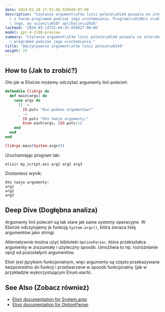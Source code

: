 ```yaml
---
date: 2024-01-20 17:55:48.556948-07:00
description: "Czytanie argument\xF3w linii polece\u0144 pozwala na interakcj\u0119\
  \ z twoim programem podczas jego uruchamiania. Programi\u015Bci u\u017Cywaj\u0105\
  \ tego, by uczyni\u0107 aplikacje\u2026"
lastmod: '2024-03-13T22:44:35.059827-06:00'
model: gpt-4-1106-preview
summary: "Czytanie argument\xF3w linii polece\u0144 pozwala na interakcj\u0119 z twoim\
  \ programem podczas jego uruchamiania."
title: "Odczytywanie argument\xF3w linii polece\u0144"
weight: 23
---
```


## How to (Jak to zrobić?)
Oto jak w Elixirze możemy odczytać argumenty linii poleceń:

```elixir
defmodule CliArgs do
  def main(args) do
    case args do
      [] -> 
        IO.puts "Nie podano argumentów!"
      _ -> 
        IO.puts "Oto twoje argumenty:"
        Enum.each(args, &IO.puts/1)
    end
  end
end

CliArgs.main(System.argv())
```

Uruchamiając program tak:
```shell
elixir my_script.exs arg1 arg2 arg3
```

Dostaniesz wynik:
```
Oto twoje argumenty:
arg1
arg2
arg3
```

## Deep Dive (Dogłębna analiza)
Argumenty linii poleceń są tak stare jak same systemy operacyjne. W Elixirze odczytujemy je funkcją `System.argv()`, która zwraca listę argumentów jako stringi.

Alternatywnie można użyć biblioteki `OptionParser`, która przekształca argumenty w zrozumiały i użyteczny sposób. Umożliwia to np. rozróżnianie opcji od pozostałych argumentów.

Elixir jest językiem funkcjonalnym, więc argumenty są często przekazywane bezpośrednio do funkcji i przetwarzane w sposób funkcjonalny (jak w przykładzie wykorzystującym Enum.each).

## See Also (Zobacz również)
- [Elixir documentation for System.argv](https://hexdocs.pm/elixir/System.html#argv/0)
- [Elixir documentation for OptionParser](https://hexdocs.pm/elixir/OptionParser.html)

